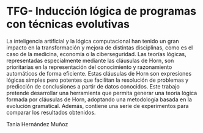 # TFG- Inducción lógica de programas con técnicas evolutivas

La inteligencia artificial y la lógica computacional han tenido un gran impacto en la transformación y mejora de distintas disciplinas, como es el caso de la medicina, economía o la ciberseguridad. Las teorías lógicas, representadas especialmente mediante las cláusulas de Horn, son prioritarias en la representación del conocimiento y razonamiento automáticos de forma eficiente. Estas cláusulas de Horn son expresiones lógicas simples pero potentes que facilitan la resolución de problemas y predicción de conclusiones a partir de datos conocidos. Este trabajo pretende desarrollar una herramienta que permita generar una teoría lógica formada por cláusulas de Horn, adoptando una metodología basada en la evolución gramatical. Además, contiene una serie de experimentos para comparar los resultados obtenidos.

Tania Hernández Muñoz
